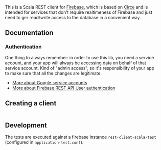 This is a Scala REST client for [Firebase](https://www.firebase.com/), which is based on [Circe](https://github.com/circe/circe) and is intended for services that don't require realtimeness of Firebase and just need to ger read/write access to the database in a convenient way.

## Documentation

### Authentication

One thing to always remember: in order to use this lib, you need a service account, and your app will always be accessing data on behalf of that service account. Kind of "admin access", so it's responsibility of your app to make sure that all the changes are legitimate.
 
 * [More about Google service accounts](https://developers.google.com/identity/protocols/OAuth2ServiceAccount)
 * [More about Firebase REST API User authentication](https://firebase.google.com/docs/reference/rest/database/user-auth)
  
  
## Creating a client
  
```

```

## Development

The tests are executed against a firebase instance `rest-client-scala-test` (configured in `application-test.conf`).